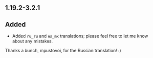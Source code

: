 ## 1.19.2-3.2.1

## Added
- Added `ru_ru` and `es_mx` translations; please feel free to let me know about any mistakes.

Thanks a bunch, mpustovoi, for the Russian translation! :)